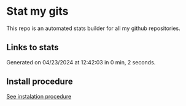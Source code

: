 # Stat my gits

This repo is an automated stats builder for all my github repositories.

## Links to stats


Generated on 04/23/2024 at 12:42:03 in 0 min, 2 seconds.

## Install procedure

[See instalation procedure](./src/install.md)
